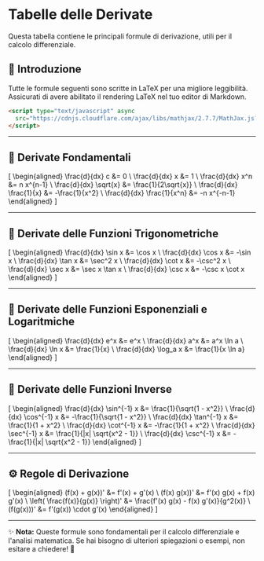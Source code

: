 # Tabelle delle Derivate

Questa tabella contiene le principali formule di derivazione, utili per il calcolo differenziale.

## 📌 Introduzione
Tutte le formule seguenti sono scritte in LaTeX per una migliore leggibilità. Assicurati di avere abilitato il rendering LaTeX nel tuo editor di Markdown.

```html
<script type="text/javascript" async
  src="https://cdnjs.cloudflare.com/ajax/libs/mathjax/2.7.7/MathJax.js?config=TeX-MML-AM_CHTML">
</script>
```

---

## 📖 Derivate Fondamentali

\[
\begin{aligned}
\frac{d}{dx} c &= 0 \\
\frac{d}{dx} x &= 1 \\
\frac{d}{dx} x^n &= n x^{n-1} \\
\frac{d}{dx} \sqrt{x} &= \frac{1}{2\sqrt{x}} \\
\frac{d}{dx} \frac{1}{x} &= -\frac{1}{x^2} \\
\frac{d}{dx} \frac{1}{x^n} &= -n x^{-n-1}
\end{aligned}
\]

---

## 🎯 Derivate delle Funzioni Trigonometriche

\[
\begin{aligned}
\frac{d}{dx} \sin x &= \cos x \\
\frac{d}{dx} \cos x &= -\sin x \\
\frac{d}{dx} \tan x &= \sec^2 x \\
\frac{d}{dx} \cot x &= -\csc^2 x \\
\frac{d}{dx} \sec x &= \sec x \tan x \\
\frac{d}{dx} \csc x &= -\csc x \cot x
\end{aligned}
\]

---

## 📌 Derivate delle Funzioni Esponenziali e Logaritmiche

\[
\begin{aligned}
\frac{d}{dx} e^x &= e^x \\
\frac{d}{dx} a^x &= a^x \ln a \\
\frac{d}{dx} \ln x &= \frac{1}{x} \\
\frac{d}{dx} \log_a x &= \frac{1}{x \ln a}
\end{aligned}
\]

---

## 🔄 Derivate delle Funzioni Inverse

\[
\begin{aligned}
\frac{d}{dx} \sin^{-1} x &= \frac{1}{\sqrt{1 - x^2}} \\
\frac{d}{dx} \cos^{-1} x &= -\frac{1}{\sqrt{1 - x^2}} \\
\frac{d}{dx} \tan^{-1} x &= \frac{1}{1 + x^2} \\
\frac{d}{dx} \cot^{-1} x &= -\frac{1}{1 + x^2} \\
\frac{d}{dx} \sec^{-1} x &= \frac{1}{|x| \sqrt{x^2 - 1}} \\
\frac{d}{dx} \csc^{-1} x &= -\frac{1}{|x| \sqrt{x^2 - 1}}
\end{aligned}
\]

---

## ⚙️ Regole di Derivazione

\[
\begin{aligned}
(f(x) + g(x))' &= f'(x) + g'(x) \\
(f(x) g(x))' &= f'(x) g(x) + f(x) g'(x) \\
\left( \frac{f(x)}{g(x)} \right)' &= \frac{f'(x) g(x) - f(x) g'(x)}{g^2(x)} \\
(f(g(x)))' &= f'(g(x)) \cdot g'(x)
\end{aligned}
\]

---

✨ **Nota:** Queste formule sono fondamentali per il calcolo differenziale e l'analisi matematica. Se hai bisogno di ulteriori spiegazioni o esempi, non esitare a chiedere! 🚀
